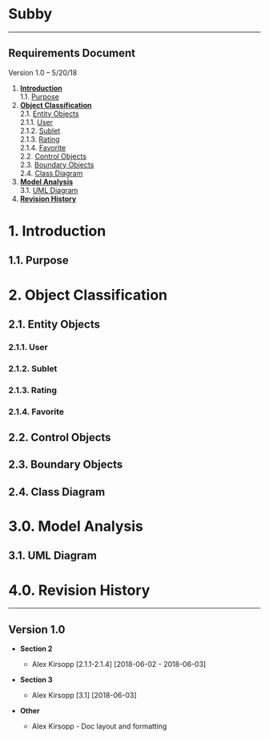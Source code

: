 # Subby

---
## Requirements Document
Version 1.0 – 5/20/18
1. **[Introduction](#1introduction)**  
    1.1. [Purpose](#11purpose)  
2. **[Object Classification](#2systemoverview)**  
    2.1. [Entity Objects](#211entityobjects)  
    2.1.1. [User](#211user)  
    2.1.2. [Sublet](#212sublet)  
    2.1.3. [Rating](#213rating)  
    2.1.4. [Favorite](#214favorite)  
    2.2. [Control Objects](#22controlobjects)  
    2.3. [Boundary Objects](#23boundaryobjects)  
    2.4. [Class Diagram](#22classdiagram)
3. **[Model Analysis](#3modelanalysis)**  
    3.1. [UML Diagram](#31umldiagram)
4. **[Revision History](#40revisionhistory)**  


# 1. Introduction

## 1.1. Purpose

# 2. Object Classification

## 2.1. Entity Objects

### 2.1.1. User

### 2.1.2. Sublet

### 2.1.3. Rating

### 2.1.4. Favorite

## 2.2. Control Objects

## 2.3. Boundary Objects

## 2.4. Class Diagram

# 3.0. Model Analysis

## 3.1. UML Diagram

# 4.0. Revision History

---
## Version 1.0
* **Section 2**
    *  Alex Kirsopp [2.1.1-2.1.4] [2018-06-02 - 2018-06-03]
* **Section 3**
    *  Alex Kirsopp [3.1] [2018-06-03]

* **Other**
    * Alex Kirsopp - Doc layout and formatting
